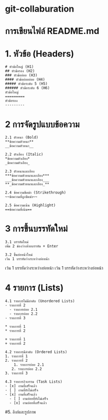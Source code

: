 # git-collaburation

# การเขียนไฟล์ README.md

# 1. หัวข้อ (Headers)

```
# หัวข้อใหญ่ (H1)
## หัวข้อรอง (H2)
### หัวข้อย่อย (H3)
#### หัวข้อย่อยย่อย (H4)
##### หัวข้อระดับ 5 (H5)
###### หัวข้อระดับ 6 (H6)
หัวข้อใหญ่
=========
หัวข้อรอง
---------
```

# 2 การจัดรูปแบบข้อความ

```
2.1 ตัวหนา (Bold)
**ข้อความตัวหนา**
__ข้อความตัวหนา__
```

```
2.2 ตัวเอียง (Italic)
*ข้อความตัวเอียง*
_ข้อความตัวเอียง_
```

```
2.3 ตัวหนาและเอียง
***ข้อความตัวหนาและเอียง***
___ข้อความตัวหนาและเอียง___
**_ข้อความตัวหนาและเอียง_**
```

```
2.4 ข้อความขีดฆ่า (Strikethrough)
~~ข้อความที่ถูกขีดฆ่า~~
```

```
2.5 ข้อความเน้น (Highlight)
==ข้อความที่เน้น==
```

# 3 การขึ้นบรรทัดใหม่

```
3.1 บรรทัดใหม่
เพิ่ม 2 ช่องว่างท้ายบรรทัด + Enter
```

```
3.2 ขึ้นย่อหน้าใหม่
เว้น 1 บรรทัดว่างระหว่างย่อหน้า
```

เว้น 1 บรรทัดว่างระหว่างย่อหน้า
เว้น 1 บรรทัดว่างระหว่างย่อหน้า

# 4 รายการ (Lists)

```
4.1 รายการไม่มีลำดับ (Unordered Lists)
- รายการที่ 2
  - รายการย่อย 2.1
  - รายการย่อย 2.2
- รายการที่ 3

* รายการที่ 1
* รายการที่ 2

+ รายการที่ 1
+ รายการที่ 2
```

```
4.2 รายการมีลำดับ (Ordered Lists)
1. รายการที่ 1
2. รายการที่ 2
    1. รายการย่อย 2.1
   2. รายการย่อย 2.2
3. รายการที่ 3
```

```
4.3 รายการกิจกรรม (Task Lists)
- [x] งานที่เสร็จแล้ว
- [ ] งานที่ยังไม่เสร็จ
- [x] งานที่เสร็จแล้ว
  - [ ] งานย่อยที่ยังไม่เสร็จ
  - [x] งานย่อยที่เสร็จแล้ว
```

#5. ลิงก์และรูปภาพ
